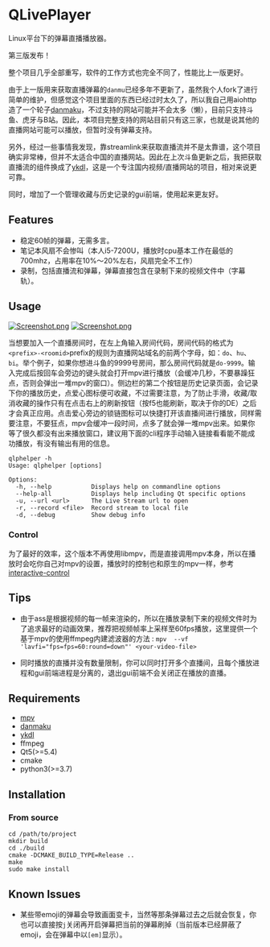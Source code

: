 # QLivePlayer
Linux平台下的弹幕直播播放器。

第三版发布！

整个项目几乎全部重写，软件的工作方式也完全不同了，性能比上一版更好。

由于上一版用来获取直播弹幕的`danmu`已经多年不更新了，虽然我个人fork了进行简单的维护，但感觉这个项目里面的东西已经过时太久了，所以我自己用aiohttp造了一个轮子[danmaku](https://github.com/IsoaSFlus/danmaku)，不过支持的网站可能并不会太多（懒），目前只支持斗鱼、虎牙与B站。因此，本项目完整支持的网站目前只有这三家，也就是说其他的直播网站可能可以播放，但暂时没有弹幕支持。

另外，经过一些事情我发现，靠streamlink来获取直播流并不是太靠谱，这个项目确实非常棒，但并不太适合中国的直播网站。因此在上次斗鱼更新之后，我把获取直播流的组件换成了[ykdl](https://github.com/zhangn1985/ykdl)，这是一个专注国内视频/直播网站的项目，相对来说更可靠。

同时，增加了一个管理收藏与历史记录的gui前端，使用起来更友好。

## Features
* 稳定60帧的弹幕，无需多言。
* 笔记本风扇不会惨叫（本人i5-7200U，播放时cpu基本工作在最低的700mhz，占用率在10%～20%左右，风扇完全不工作）
* 录制，包括直播流和弹幕，弹幕直接包含在录制下来的视频文件中（字幕轨）。

## Usage
[![Screenshot.png](https://raw.githubusercontent.com/IsoaSFlus/QLivePlayer/master/pictures/s1.png)](https://raw.githubusercontent.com/IsoaSFlus/QLivePlayer/master/pictures/s1.png)
[![Screenshot.png](https://raw.githubusercontent.com/IsoaSFlus/QLivePlayer/master/pictures/s2.png)](https://raw.githubusercontent.com/IsoaSFlus/QLivePlayer/master/pictures/s2.png)

当想要加入一个直播房间时，在左上角输入房间代码，房间代码的格式为`<prefix>-<roomid>`prefix的规则为直播网站域名的前两个字母，如：`do`、`hu`、`bi`。举个例子，如果你想进斗鱼的9999号房间，那么房间代码就是`do-9999`。输入完成后按回车会旁边的键头就会打开mpv进行播放（会缓冲几秒，不要暴躁狂点，否则会弹出一堆mpv的窗口）。侧边栏的第二个按钮是历史记录页面，会记录下你的播放历史，点爱心图标便可收藏，不过需要注意，为了防止手滑，收藏/取消收藏的操作只有在点击右上的刷新按钮（按f5也能刷新，取决于你的DE）之后才会真正应用。点击爱心旁边的锁链图标可以快捷打开该直播间进行播放，同样需要注意，不要狂点，mpv会缓冲一段时间，点多了就会弹一堆mpv出来。如果你等了很久都没有出来播放窗口，建议用下面的cli程序手动输入链接看看能不能成功播放，有没有输出有用的信息。





```
qlphelper -h
Usage: qlphelper [options]

Options:
  -h, --help           Displays help on commandline options
  --help-all           Displays help including Qt specific options
  -u, --url <url>      The Live Stream url to open
  -r, --record <file>  Record stream to local file
  -d, --debug          Show debug info

```
### Control
为了最好的效率，这个版本不再使用libmpv，而是直接调用mpv本身，所以在播放时会吃你自己对mpv的设置，播放时的控制也和原生的mpv一样，参考[interactive-control](https://mpv.io/manual/stable/#interactive-control)

## Tips
* 由于ass是根据视频的每一帧来渲染的，所以在播放录制下来的视频文件时为了追求最好的动画效果，推荐把视频帧率上采样至60fps播放，这里提供一个基于mpv的使用ffmpeg内建滤波器的方法 :
`mpv  --vf 'lavfi="fps=fps=60:round=down"' <your-video-file>`

* 同时播放的直播并没有数量限制，你可以同时打开多个直播间，且每个播放进程和gui前端进程是分离的，退出gui前端不会关闭正在播放的直播。


## Requirements
* [mpv](https://github.com/mpv-player/mpv)
* [danmaku](https://github.com/IsoaSFlus/danmaku)
* [ykdl](https://github.com/zhangn1985/ykdl)
* ffmpeg
* Qt5(>=5.4)
* cmake
* python3(>=3.7)

## Installation
### From source
```
cd /path/to/project
mkdir build
cd ./build
cmake -DCMAKE_BUILD_TYPE=Release ..
make
sudo make install
```




## Known Issues
* 某些带emoji的弹幕会导致画面变卡，当然等那条弹幕过去之后就会恢复，你也可以直接按`j`关闭再开启弹幕把当前的弹幕刷掉（当前版本已经屏蔽了emoji，会在弹幕中以`[em]`显示）。

